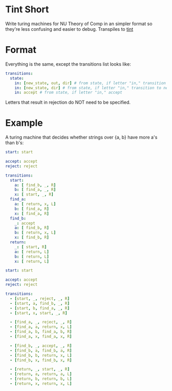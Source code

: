 # Tint Short

Write turing machines for NU Theory of Comp in an simpler format so they're less confusing and easier to debug. Transpiles to
[tint](https://github.com/cjcodell1/tint)

# Format

Everything is the same, except the transitions list looks like:
```yaml
transitions:
  state:
    in: [new_state, out, dir] # from state, if letter "in," transition to new_state, writing "out" and moving dir on the tape
    in: [new_state, dir] # from state, if letter "in," transition to new_state, **not writing** and moving dir on the tape
    in: accept # from state, if letter "in," accept
```

Letters that result in rejection do NOT need to be specified.

# Example

A turing machine that decides whether strings over {a, b} have more a's than b's:

```yaml
start: start

accept: accept
reject: reject

transitions:
  start:
    a: [ find_b, _, R]
    b: [ find_a, _, R]
    x: [ start, _, R]
  find_a:
    a: [ return, x, L]
    b: [ find_a, R]
    x: [ find_a, R]
  find_b:
    _: accept
    a: [ find_b, R]
    b: [ return, x, L]
    x: [ find_b, R]
  return:
    _: [ start, R]
    a: [ return, L]
    b: [ return, L]
    x: [ return, L]
```

```yaml
start: start

accept: accept
reject: reject

transitions:
  - [start, _, reject, _, R]
  - [start, a, find_b, _, R]
  - [start, b, find_a, _, R]
  - [start, x, start, _, R]

  - [find_a, _, reject, _, R]
  - [find_a, a, return, x, L]
  - [find_a, b, find_a, b, R]
  - [find_a, x, find_a, x, R]

  - [find_b, _, accept, _, R]
  - [find_b, a, find_b, a, R]
  - [find_b, b, return, x, L]
  - [find_b, x, find_b, x, R]

  - [return, _, start, _, R]
  - [return, a, return, a, L]
  - [return, b, return, b, L]
  - [return, x, return, x, L]
```
